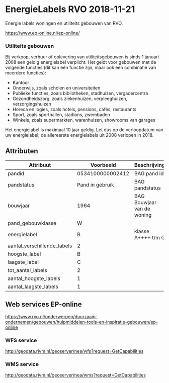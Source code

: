 # EnergieLabels RVO 2018-11-21

Energie labels woningen en utiliteits gebouwen van RVO.

https://www.ep-online.nl/ep-online/


### Utiliteits gebouwen
Bij verkoop, verhuur of oplevering van utiliteitsgebouwen is sinds 1 januari 2008 een geldig energielabel verplicht. Het geldt voor gebouwen met de volgende functies (dit kan één functie zijn, maar ook een combinatie van meerdere functies):

* Kantoor
* Onderwijs, zoals scholen en universiteiten
* Publieke  functies, zoals bibliotheken, stadhuizen, vergadercentra
* Gezondheidszorg, zoals ziekenhuizen, verpleeghuizen, verzorgingshuizen
* Horeca en logies, zoals hotels, pensions, cafés, restaurants
* Sport, zoals sporthallen, stadions, zwembaden
* Winkels, zoals supermarkten, warenhuizen, showrooms van garages

Het energielabel is maximaal 10 jaar geldig. Let dus op de verloopdatum van uw energielabel; de allereerste energielabels uit 2008 verlopen in 2018.

## Attributen

| Attribuut          | Voorbeeld | Beschrijving | 
|----------         |-----------|--------------|
| pandid |0534100000002412|BAG pand id|
| pandstatus |Pand in gebruik|BAG pandstatus|
| bouwjaar |1964|BAG Bouwjaar van de woning|
| pand_gebouwklasse |W|      |
| energielabel |B|klasse A++++ t/m G|
| aantal_verschillende_labels |2|      |
| hoogste_label |B|      |
| laagste_label |C|      |
| tot_aantal_labels |2|      |
| aantal_hoogste_labels |1|      |
| aantal_laagste_labels |1|      |


## Web services EP-online

https://www.rvo.nl/onderwerpen/duurzaam-ondernemen/gebouwen/hulpmiddelen-tools-en-inspiratie-gebouwen/ep-online

### WFS service 
http://geodata.rivm.nl/geoserver/nea/wfs?request=GetCapabilities

### WMS service
http://geodata.rivm.nl/geoserver/nea/wms?request=GetCapabilities
